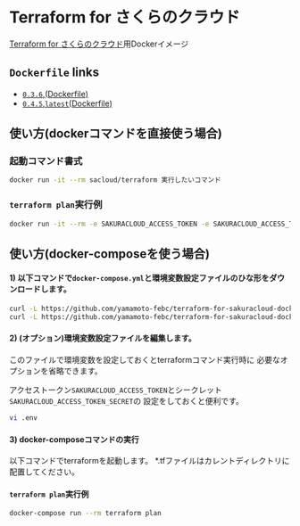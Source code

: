 
# Terraform for さくらのクラウド

[Terraform for さくらのクラウド](https://github.com/yamamoto-febc/terraform-provider-sakuracloud)用Dockerイメージ

## `Dockerfile` links

- [`0.3.6`,(Dockerfile)](https://github.com/yamamoto-febc/terraform-for-sakuracloud-docker/tree/master/0.3.6/)
- [`0.4.5`,`latest`(Dockerfile)](https://github.com/yamamoto-febc/terraform-for-sakuracloud-docker/tree/master/0.4.5/)

## 使い方(dockerコマンドを直接使う場合)

### 起動コマンド書式

```bash
docker run -it --rm sacloud/terraform 実行したいコマンド
```

### `terraform plan`実行例
```bash
docker run -it --rm -e SAKURACLOUD_ACCESS_TOKEN -e SAKURACLOUD_ACCESS_TOKEN_SECRET -v $PWD:/work sacloud/terraform plan
```



## 使い方(docker-composeを使う場合)

#### 1) 以下コマンドで`docker-compose.yml`と環境変数設定ファイルのひな形をダウンロードします。

```bash
curl -L https://github.com/yamamoto-febc/terraform-for-sakuracloud-docker/raw/master/docker-compose.yml > docker-compose.yml
curl -L https://github.com/yamamoto-febc/terraform-for-sakuracloud-docker/raw/master/env-sample > .env
```

#### 2) (**オプション**)環境変数設定ファイルを編集します。

このファイルで環境変数を設定しておくとterraformコマンド実行時に
必要なオプションを省略できます。

アクセストークン`SAKURACLOUD_ACCESS_TOKEN`とシークレット`SAKURACLOUD_ACCESS_TOKEN_SECRET`の
設定をしておくと便利です。

```bash
vi .env
```

#### 3) docker-composeコマンドの実行

以下コマンドでterraformを起動します。
*.tfファイルはカレントディレクトリに配置してください。

#### `terraform plan`実行例
```bash
docker-compose run --rm terraform plan
```



